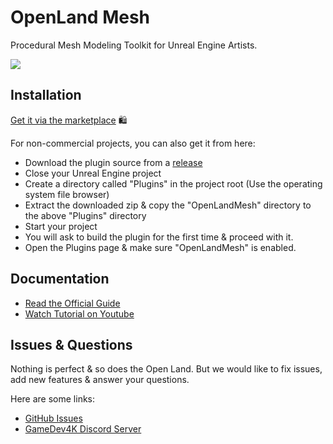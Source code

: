 # OpenLand Mesh

Procedural Mesh Modeling Toolkit for Unreal Engine Artists.

[![](https://user-images.githubusercontent.com/50838/127510236-d8d2b441-328c-4898-a488-d386b8441115.png)](https://youtu.be/U9EwLogF5RA)

## Installation

[Get it via the marketplace](https://bit.ly/get-openland-mesh) 🛍️

For non-commercial projects, you can also get it from here:

* Download the plugin source from a [release](https://github.com/GameDev4K/openland-mesh/releases)
* Close your Unreal Engine project
* Create a directory called "Plugins" in the project root (Use the operating system file browser)
* Extract the downloaded zip & copy the "OpenLandMesh" directory to the above "Plugins" directory
* Start your project
* You will ask to build the plugin for the first time & proceed with it.
* Open the Plugins page & make sure "OpenLandMesh" is enabled.

## Documentation

* [Read the Official Guide](https://gamedev4k.notion.site/OpenLand-Mesh-b625bb19cd434cd598aecccdec7b15cd)
* [Watch Tutorial on Youtube](https://www.youtube.com/watch?v=U9EwLogF5RA&list=PLsyGu3bA_w_BTFT1n2xWtF6ZkLanVS6GG)

## Issues & Questions

Nothing is perfect & so does the Open Land. But we would like to fix issues, add new features & answer your questions.

Here are some links:

* [GitHub Issues](https://github.com/GameDev4K/openland-mesh/issues)
* [GameDev4K Discord Server](https://discord.gg/DK9cMn9eFV)